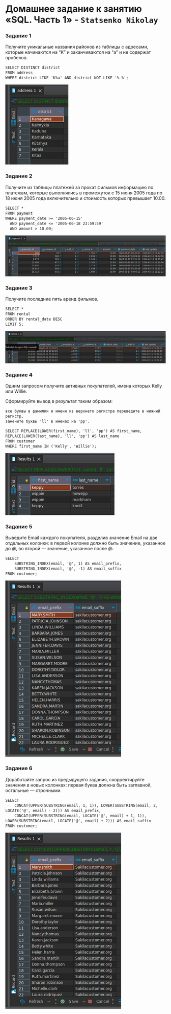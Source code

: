 # Домашнее задание к занятию «SQL. Часть 1» - `Statsenko Nikolay`

### Задание 1

Получите уникальные названия районов из таблицы с адресами, которые начинаются на “K” и заканчиваются на “a” и не содержат пробелов.

```
SELECT DISTINCT district
FROM address
WHERE district LIKE 'K%a' AND district NOT LIKE '% %';
```
![Task1](https://raw.githubusercontent.com/Pookson/sys-pattern-homework/main/img/12.3/sql1_task1.png)

### Задание 2

Получите из таблицы платежей за прокат фильмов информацию по платежам, которые выполнялись в промежуток с 15 июня 2005 года по 18 июня 2005 года включительно и стоимость которых превышает 10.00.

```
SELECT *
FROM payment
WHERE payment_date >= '2005-06-15'
  AND payment_date <= '2005-06-18 23:59:59'
  AND amount > 10.00;
```
![Task2](https://raw.githubusercontent.com/Pookson/sys-pattern-homework/main/img/12.3/sql1_task2.png)

### Задание 3

Получите последние пять аренд фильмов.

```
SELECT *
FROM rental
ORDER BY rental_date DESC
LIMIT 5;
```
![Task3](https://raw.githubusercontent.com/Pookson/sys-pattern-homework/main/img/12.3/sql1_task3.png)

### Задание 4

Одним запросом получите активных покупателей, имена которых Kelly или Willie.

Сформируйте вывод в результат таким образом:

    все буквы в фамилии и имени из верхнего регистра переведите в нижний регистр,
    замените буквы 'll' в именах на 'pp'.
    
```
SELECT REPLACE(LOWER(first_name), 'll', 'pp') AS first_name, REPLACE(LOWER(last_name), 'll', 'pp') AS last_name
FROM customer
WHERE first_name IN ('Kelly', 'Willie');
```

![Task4](https://raw.githubusercontent.com/Pookson/sys-pattern-homework/main/img/12.3/sql1_task4.png)

### Задание 5

Выведите Email каждого покупателя, разделив значение Email на две отдельных колонки: в первой колонке должно быть значение, указанное до @, во второй — значение, указанное после @.

```
SELECT
    SUBSTRING_INDEX(email, '@', 1) AS email_prefix,
    SUBSTRING_INDEX(email, '@', -1) AS email_suffix
FROM customer;
```

![Task5](https://raw.githubusercontent.com/Pookson/sys-pattern-homework/main/img/12.3/sql1_task5.png)

### Задание 6

Доработайте запрос из предыдущего задания, скорректируйте значения в новых колонках: первая буква должна быть заглавной, остальные — строчными.

```
SELECT
    CONCAT(UPPER(SUBSTRING(email, 1, 1)), LOWER(SUBSTRING(email, 2, LOCATE('@', email) - 2))) AS email_prefix,
    CONCAT(UPPER(SUBSTRING(email, LOCATE('@', email) + 1, 1)), LOWER(SUBSTRING(email, LOCATE('@', email) + 2))) AS email_suffix
FROM customer;
```

![Task6](https://raw.githubusercontent.com/Pookson/sys-pattern-homework/main/img/12.3/sql1_task6.png)



